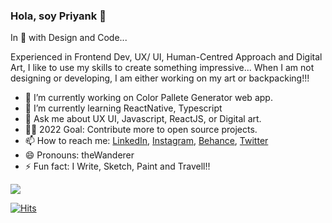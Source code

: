 ### Hola, soy Priyank 👋

In 💙 with Design and Code...

Experienced in Frontend Dev, UX/ UI, Human-Centred Approach and Digital Art, I like to use my skills to create something impressive...
When I am not designing or developing, I am either working on my art or backpacking!!!

- 🔭 I’m currently working on Color Pallete Generator web app.
- 🌱 I’m currently learning ReactNative, Typescript<!-- - 👯 I’m looking to collaborate on ... - 🤔 I’m looking for help with Color Pallete Generator web app-->
- 💬 Ask me about UX UI, Javascript, ReactJS, or Digital art.
- ✍🏻 2022 Goal: Contribute more to open source projects.
- 📫 How to reach me: [LinkedIn](https://www.linkedin.com/in/priyankdeep78/),  [Instagram](https://www.instagram.com/priyank.io/), [Behance](https://www.behance.net/priyankdeep78), [Twitter](https://twitter.com/priyankdeep78)
- 😄 Pronouns: theWanderer
- ⚡ Fun fact: I Write, Sketch, Paint and Travell!!

<img src = "https://github-readme-stats.vercel.app/api?username=theWanderer78&&show_icons=true&title_color=ffffff&icon_color=bb2acf&text_color=daf7dc&bg_color=242526 " >

[![Hits](https://hits.seeyoufarm.com/api/count/incr/badge.svg?url=https%3A%2F%2Fgithub.com%2FtheWanderer78&count_bg=%23393939&title_bg=%233402BA&icon=gimp.svg&icon_color=%23E7E7E7&title=Visitors&edge_flat=false)](https://hits.seeyoufarm.com)

